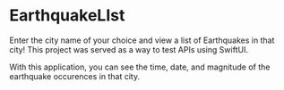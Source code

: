 # EarthquakeLIst
Enter the city name of your choice and view a list of Earthquakes in that city! This project was served as a way to test APIs using SwiftUI.

With this application, you can see the time, date, and magnitude of the earthquake occurences in that city.
